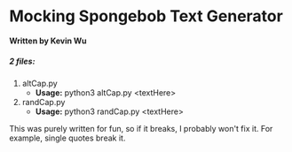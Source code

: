 # Mocking Spongebob Text Generator

__Written by Kevin Wu__

##### 2 files:
1. altCap.py
   - **Usage:** python3 altCap.py \<textHere\>
2. randCap.py
   - **Usage:** python3 randCap.py \<textHere\>

This was purely written for fun, so if it breaks, I probably won't fix it. For example, single quotes break it.